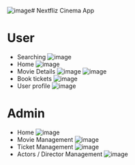 ![image](https://github.com/kiznlh/Nextfliz/assets/84329970/294f3ef5-3e22-4e57-afea-ca678d884706)# Nextfliz
Cinema App
# User
- Searching
![image](https://github.com/kiznlh/Nextfliz/assets/84329970/1694ee7c-c727-434d-8243-f040f0560bb2)
- Home
![image](https://github.com/kiznlh/Nextfliz/assets/84329970/1832e683-8f90-457a-b23c-fd129f05b53a)
- Movie Details
![image](https://github.com/kiznlh/Nextfliz/assets/84329970/5bb2fecc-ddaf-4837-ac94-c95cdc54edf9)
![image](https://github.com/kiznlh/Nextfliz/assets/84329970/07aa12ba-4a2e-4420-b358-609cb25272b8)
- Book tickets
![image](https://github.com/kiznlh/Nextfliz/assets/84329970/f1fba9a5-db7f-4f75-9cf2-298323c3e758)
- User profile
![image](https://github.com/kiznlh/Nextfliz/assets/84329970/591189f7-c28b-4ec1-9b8d-ca14ce6227bd)

# Admin
- Home
![image](https://github.com/kiznlh/Nextfliz/assets/84329970/feb7b110-7dca-40f3-9a68-78f5f8daba5d)
- Movie Management
![image](https://github.com/kiznlh/Nextfliz/assets/84329970/aaa329bf-a5d2-4f00-aba3-e19fbcdbae39)
- Ticket Management
![image](https://github.com/kiznlh/Nextfliz/assets/84329970/c3ec2b82-ba5f-47bb-a6b3-e04beb44c4bb)
- Actors / Director Management
![image](https://github.com/kiznlh/Nextfliz/assets/84329970/c5a453d5-095b-4d62-9bf2-7d06d98c3844)



